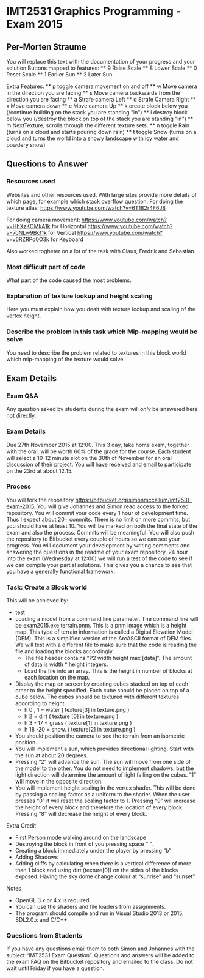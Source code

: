 # IMT2531 Graphics Programming - Exam 2015 #

## Per-Morten Straume ##

You will replace this text with the documentation of your progress and your solution
Buttons mapped to features:
** 9 Raise Scale
** 8 Lower Scale
** 0 Reset Scale
** 1 Earlier Sun
** 2 Later Sun

Extra Features:
** p toggle camera movement on and off
** w Move camera in the direction you are facing
** s Move camera backwards from the direction you are facing
** a Strafe camera Left
** d Strafe Camera Right
** x Move camera down
** c Move camera Up
** k create block below you (/continue building on the stack you are standing "in")
** i destroy block below you (/destroy the block on top of the stack you are standing "in")
** m NextTexture, scrolls through the different texture sets.
** n toggle Rain (turns on a cloud and starts pouring down rain)
** t toggle Snow (turns on a cloud and turns the world into a snowy landscape with icy water and powdery snow)



## Questions to Answer ##

### Resources used ###
Websites and other resources used.  With large sites provide more details of which page, for example which stack overflow question.
For doing the texture atlas:
https://www.youtube.com/watch?v=6T182r4F6J8

For doing camera movement:
https://www.youtube.com/watch?v=HhXzKOMkA1k for Horizontal
https://www.youtube.com/watch?v=7oNLw9Bct1k for Vertical
https://www.youtube.com/watch?v=v6RZRPo0O3k for Keyboard

Also worked togheter on a lot of the task with Claus, Fredrik and Sebastian.

### Most difficult part of code ###
What part of the code caused the most problems.

### Explanation of texture lookup and height scaling ###
Here you must explain how you dealt with texture lookup and scaling of the vertex height.

### Describe the problem in this task which Mip-mapping would be solve ###
You need to describe the problem related to textures in this block world which mip-mapping of the texture would solve.

## Exam Details ##

### Exam Q&A ###
Any question asked by students during the exam will *only* be answered here not directly.

### Exam Details ###

Due 27th November 2015 at 12:00.  This 3 day, take home exam, together with the oral, will be worth 60% of the grade for the course. Each student will select a 10-12 minute slot on the 30th of November for an oral discussion of their project. You will have received and email to participate on the 23rd at about 12:15.

### Process ###
You will fork the repository https://bitbucket.org/simonmccallum/imt2531-exam-2015. You will give Johannes  and Simon  read access to the forked repository. You will commit your code every 1 hour of development time.  Thus I expect about 20+ commits. There is no limit on more commits, but you should have at least 10.  You will be marked on both the final state of the exam and also the process. Commits will be meaningful. You will also push the repository to Bitbucket every couple of hours so we can see your progress.
You will document your development by writing comments and answering the questions in the readme of your exam repository.  24 hour into the exam (Wednesday at 12:00) we will run a test of the code to see if we can compile your partial solutions. This gives you a chance to see that you have a generally functional framework.

### Task: Create a Block world ###
This will be achieved by:

* test
* Loading a model from a command line parameter. The command line will be exam2015.exe terrain.pnm.  This is a pnm image which is a height map.  This type of terrain information is called a Digital Elevation Model (DEM).  This is a simplified version of the ArcASCII format of DEM files. We will test with a different file to make sure that the code is reading the file and loading the blocks accordingly.
    * The file header contains “P2 width height max [data]”.  The amount of data is width * height integers.
    * Load the file into an array. This is the height in number of blocks at each location on the map.
* Display the map on screen by creating cubes stacked on top of each other to the height specified. Each cube should be placed on top of a cube below.
The cubes should be textured with different textures according to height
    * h 0   , 1 =  water ( texture[3] in texture.png )
    * h 2   =   dirt ( texture [0] in texture.png )
    * h 3  - 17 = grass ( texture[1] in texture.png )
    * h 18 -20 = snow. ( texture[2] in texture.png )
* You should position the camera to see the terrain from an isometric position.
* You will implement a sun, which provides directional lighting. Start with the sun at about 20 degrees.  
* Pressing “2” will advance the sun. The sun will move from one side of the model to the other.  You do not need to implement shadows, but the light direction will determine the amount of light falling on the cubes. “1” will move in the opposite direction.
* You will implement height scaling in the vertex shader. This will be done by passing a scaling factor as a uniform to the shader. When the user presses “0” it will reset the scaling factor to 1. Pressing “9” will increase the height of every block and therefore the location of every block. Pressing “8” will decrease the height of every block. 

Extra Credit 

* First Person mode walking around on the landscape
* Destroying the block in front of you pressing space “ “.
* Creating a block immediately under the player by pressing “b”
* Adding Shadows
* Adding cliffs by calculating when there is a vertical difference of more than 1 block and using dirt (texture[0]) on the sides of the blocks exposed.
Having the sky dome change colour at “sunrise” and “sunset”.

Notes

* OpenGL 3.x or 4.x is required.
* You can use the shaders and file loaders from assignments.
* The program should compile and run in Visual Studio 2013 or 2015, SDL2.0.x and C/C++

### Questions from Students ###
  If you have any questions email them to both Simon and Johannes with the subject “IMT2531 Exam Question”. Questions and answers will be added to the exam FAQ on the Bitbucket repository and emailed to the class.  Do not wait until Friday if you have a question.